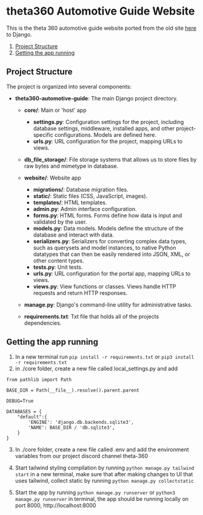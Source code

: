 # theta360 Automotive Guide Website

This is the theta 360 automotive guide website ported from the old site [here](https://automotive.theta360.guide/) to Django.

1. [Project Structure](#project-structure)
2. [Getting the app running](#getting-the-app-running)

## Project Structure

The project is organized into several components:

- **theta360-automotive-guide**: The main Django project directory.

  - **core/**: Main or 'host' app
    - **settings.py**: Configuration settings for the project, including database settings, middleware, installed apps, and other project-specific configurations. Models are defined here.
    - **urls.py**: URL configuration for the project, mapping URLs to views.
  - **db_file_storage/**: File storage systems that allows us to store files by raw bytes and mimetype in database.
  - **website/**: Website app
    - **migrations/**: Database migration files.
    - **static/**: Static files (CSS, JavaScript, images).
    - **templates/**: HTML templates.
    - **admin.py**: Admin interface configuration.
    - **forms.py**: HTML forms. Forms define how data is input and validated by the user.
    - **models.py**: Data models. Models define the structure of the database and interact with data.
    - **serializers.py**: Serializers for converting complex data types, such as querysets and model instances, to native Python datatypes that can then be easily rendered into JSON, XML, or other content types.
    - **tests.py**: Unit tests.
    - **urls.py**: URL configuration for the portal app, mapping URLs to views.
    - **views.py**: View functions or classes. Views handle HTTP requests and return HTTP responses.

  - **manage.py**: Django's command-line utility for administrative tasks.
  - **requirements.txt**: Txt file that holds all of the projects dependencies.

## Getting the app running


1. In a new terminal run `pip install -r requirements.txt` or `pip3 install -r requirements.txt`
2. in ./core folder, create a new file called local_settings.py and add

```
from pathlib import Path

BASE_DIR = Path(__file__).resolve().parent.parent

DEBUG=True

DATABASES = {
    "default":{
        'ENGINE': 'django.db.backends.sqlite3',
        'NAME': BASE_DIR / 'db.sqlite3',
    }
}
```
3. In ./core folder, create a new file called .env and add the environment variables from our project discord channel theta-360

4. Start tailwind styling compilation by running `python manage.py tailwind start` in a new terminal, make sure that after making changes to UI that uses tailwind, collect static by running `python manage.py collectstatic`

5. Start the app by running `python manage.py runserver` or `python3 manage.py runserver` in terminal, the app should be running locally on port 8000, http://localhost:8000


